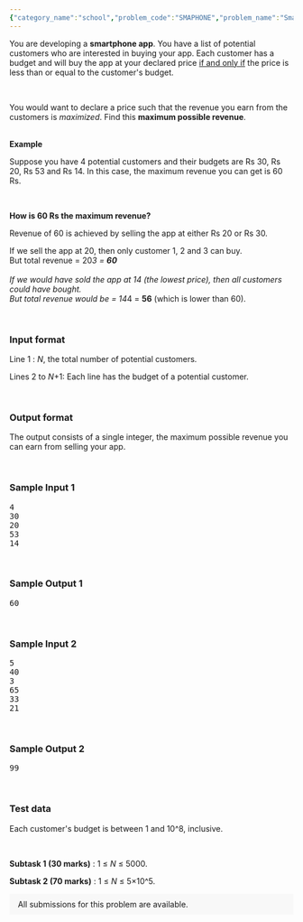 ```yaml
---
{"category_name":"school","problem_code":"SMAPHONE","problem_name":"Smart Phone","problemComponents":{"constraints":"","constraintsState":false,"subtasks":"","subtasksState":false,"inputFormat":"","inputFormatState":false,"outputFormat":"","outputFormatState":false,"sampleTestCases":{}},"video_editorial_url":"","languages_supported":{"0":"CPP14","1":"C","2":"JAVA","3":"PYTH 3.6","4":"PYTH"},"max_timelimit":1,"source_sizelimit":50000,"problem_author":"admin3","problem_tester":"","date_added":"2-11-2015","tags":{"0":"admin3"},"problem_difficulty_level":"Unavailable","best_tag":"","editorial_url":"https://discuss.codechef.com/problems/SMAPHONE","time":{"view_start_date":1104539400,"submit_start_date":1104539400,"visible_start_date":1104539400,"end_date":1735669800},"is_direct_submittable":false,"problemDiscussURL":"https://discuss.codechef.com/search?q=SMAPHONE","is_proctored":false,"visitedContests":{},"layout":"problem"}
---
```

<p> You are developing a <b>smartphone app</b>. You have a list of potential customers who are interested in buying your app. Each customer has a budget and will buy the app at your declared price <u>if and only if</u> the price is less than or equal to the customer's budget.</p>
<br>
<p> You would want to declare a price such that the revenue you earn from the customers is <i>maximized</i>. Find this <b>maximum possible revenue</b>.</p>

<br><b>Example</b>
<p> Suppose you have 4 potential customers and their budgets are Rs 30, Rs 20, Rs 53 and Rs 14.  In this case, the maximum revenue you can get is 60 Rs.</p><br>

<b>How is 60 Rs the maximum revenue?</b>
<p>Revenue of 60 is achieved by selling the app at either Rs 20 or Rs 30.

If we sell the app at 20, then only customer 1, 2 and 3 can buy.
<br>
But total revenue = 20*3 = <b>60</b>
<br><br>
If we would have sold the app at 14 (the lowest price), then all customers could have  bought.<br>
But total revenue would be = 14*4 = <b>56</b> (which is lower than 60).
</p>

<br>
<h3>Input format</h3>

<p>Line 1 : <em>N</em>, the total number of potential customers.</p>
<p>Lines 2 to <em>N</em>+1: Each line has the budget of a potential customer.</p>

<br>
<h3>Output format</h3>

<p> The output consists of a single integer, the maximum possible revenue you can earn from selling your app.</p>

<br>
<h3>Sample Input 1</h3>

<pre>
4
30
20
53
14
</pre>

<br>
<h3>Sample Output 1</h3>

<pre>
60
</pre>

<br>
<h3>Sample Input 2</h3>

<pre>
5
40
3
65
33
21
</pre>

<br>
<h3>Sample Output 2</h3>

<pre>
99
</pre>


<br>
<h3>Test data</h3>

<p>Each customer's budget is between 1 and 10^8, inclusive.</p>

<br>
<p><b>Subtask 1 (30 marks)</b> : 1 ≤ <em>N</em> ≤ 5000.</p>
<p><b>Subtask 2 (70 marks)</b> : 1 ≤ <em>N</em> ≤ 5×10^5.</p>


<aside style='background: #f8f8f8;padding: 10px 15px;'><div>All submissions for this problem are available.</div></aside>